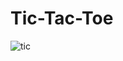 # Tic-Tac-Toe

![tic](https://user-images.githubusercontent.com/50201165/224695960-d43addfb-699a-44a2-94cf-c7a4bc595807.png)
